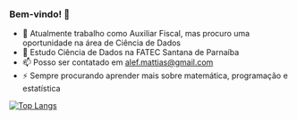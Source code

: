 ### Bem-vindo! 👋

- 🔭 Atualmente trabalho como Auxiliar Fiscal, mas procuro uma oportunidade na área de Ciência de Dados
- 🌱 Estudo Ciência de Dados na FATEC Santana de Parnaíba
- 📫 Posso ser contatado em alef.mattias@gmail.com
- ⚡ Sempre procurando aprender mais sobre matemática, programação e estatística

[![Top Langs](https://github-readme-stats.vercel.app/api/top-langs/?username=exclerosado&layout=compact)](https://github.com/exclerosado/github-readme-stats)
